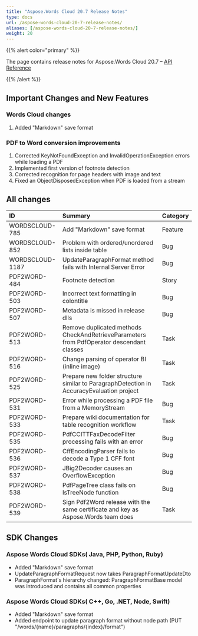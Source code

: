 ```yaml
---
title: "Aspose.Words Cloud 20.7 Release Notes"
type: docs
url: /aspose-words-cloud-20-7-release-notes/
aliases: [/aspose-words-cloud-20-7-release-notes/]
weight: 20
---
```


{{% alert color="primary" %}} 

The page contains release notes for Aspose.Words Cloud 20.7 – [API Reference](https://apireference.aspose.cloud/words/)

{{% /alert %}} 
## Important Changes and New Features
### Words Cloud changes
1. Added "Markdown" save format
### PDF to Word conversion improvements
1. Corrected KeyNotFoundException and InvalidOperationException errors while loading a PDF
1. Implemented first version of footnote detection
1. Corrected recognition for page headers with image and text
1. Fixed an ObjectDisposedException when PDF is loaded from a stream


## All changes

|**ID**|**Summary**|**Category**|
| :- | :- | :- |
|WORDSCLOUD-785|Add "Markdown" save format|Feature|
|WORDSCLOUD-852|Problem with ordered/unordered lists inside table|Bug|
|WORDSCLOUD-1187|UpdateParagraphFormat method fails with Internal Server Error|Bug|
|PDF2WORD-484 |Footnote detection |Story|
|PDF2WORD-503 |Incorrect text formatting in colontitle |Bug|
|PDF2WORD-507 |Metadata is missed in release dlls |Bug|
|PDF2WORD-513 |Remove duplicated methods CheckAndRetrieveParameters from PdfOperator descendant classes |Task|
|PDF2WORD-516 |Change parsing of operator BI (inline image) |Task|
|PDF2WORD-525 |Prepare new folder structure similar to ParagraphDetection in AccuracyEvaluation project |Task|
|PDF2WORD-531 |Error while processing a PDF file from a MemoryStream |Bug|
|PDF2WORD-533 |Prepare wiki documentation for table recognition workflow |Task|
|PDF2WORD-535 |PdfCCITTFaxDecodeFilter processing fails with an error |Bug|
|PDF2WORD-536 |CffEncodingParser fails to decode a Type 1 CFF font |Bug|
|PDF2WORD-537 |JBig2Decoder causes an OverflowException |Bug|
|PDF2WORD-538 |PdfPageTree class fails on IsTreeNode function |Bug|
|PDF2WORD-539 |Sign Pdf2Word release with the same certificate and key as Aspose.Words team does |Task|
## SDK Changes
### Aspose Words Cloud SDKs( Java, PHP, Python, Ruby)
- Added "Markdown" save format
- UpdateParagraphFormatRequest now takes ParagraphFormatUpdateDto
- ParagraphFormat's hierarchy changed: ParagraphFormatBase model was introduced and contains all common properties
### Aspose Words Cloud SDKs( C++, Go, .NET, Node, Swift)
- Added "Markdown" save format
- Added endpoint to update paragraph format without node path (PUT "/words/{name}/paragraphs/{index}/format")







